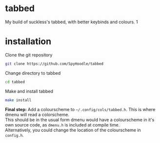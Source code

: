 # tabbed
My build of suckless's tabbed, with better keybinds and colours.
1
# installation
Clone the git repository
```sh
git clone https://github.com/SpyHoodle/tabbed
```
Change directory to tabbed
```sh
cd tabbed
```
Make and install tabbed
```sh
make install
```
**Final step:** Add a colourscheme to `~/.config/cols/tabbed.h`. This is where dmenu will read a colorscheme.<br>
This should be in the usual form dmenu would have a colourscheme in it's own source code, as `dmenu.h` is included at compile time.<br>
Alternatively, you could change the location of the colourscheme in `config.h`.
